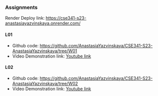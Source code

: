 ### Assignments
Render Deploy link: https://cse341-s23-anastasiayazvinskaya.onrender.com/

#### L01 
* Github code: https://github.com/AnastasiaYazvinskaya/CSE341-S23-AnastasiaYazvinskaya/tree/W01
* Video Demonstration link: [Youtube link](https://youtu.be/pySwaSbZVQc)

#### L02 
* Github code: https://github.com/AnastasiaYazvinskaya/CSE341-S23-AnastasiaYazvinskaya/tree/W02
* Video Demonstration link: [Youtube link](https://youtu.be/G5hp0qajlE0)
